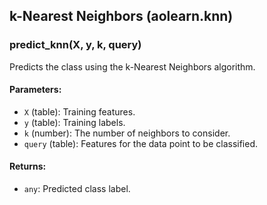 ## k-Nearest Neighbors (aolearn.knn)

### predict_knn(X, y, k, query)
Predicts the class using the k-Nearest Neighbors algorithm.

#### Parameters:
- `X` (table): Training features.
- `y` (table): Training labels.
- `k` (number): The number of neighbors to consider.
- `query` (table): Features for the data point to be classified.

#### Returns:
- `any`: Predicted class label.
